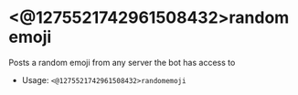 # <@1275521742961508432>randomemoji
Posts a random emoji from any server the bot has access to<br/>
 - Usage: `<@1275521742961508432>randomemoji`
